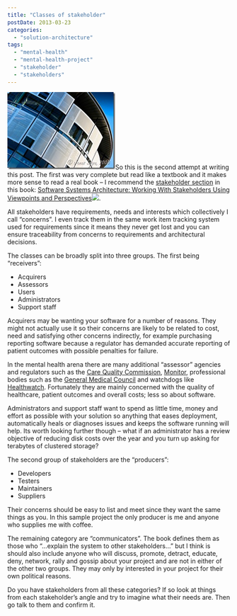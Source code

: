```yaml
---
title: "Classes of stakeholder"
postDate: 2013-03-23
categories: 
  - "solution-architecture"
tags: 
  - "mental-health"
  - "mental-health-project"
  - "stakeholder"
  - "stakeholders"
---
```


![bournemouthlibrary](images/bournemouthlibrary.jpg "bournemouthlibrary")So this is the second attempt at writing this post. The first was very complete but read like a textbook and it makes more sense to read a real book – I recommend the [stakeholder section](http://www.viewpoints-and-perspectives.info/home/stakeholders/) in this book: [Software Systems Architecture: Working With Stakeholders Using Viewpoints and Perspectives](http://www.amazon.co.uk/gp/product/032171833X/ref=as_li_ss_tl?ie=UTF8&camp=1634&creative=19450&creativeASIN=032171833X&linkCode=as2&tag=jamessnape-21)![](http://www.assoc-amazon.co.uk/e/ir?t=jamessnape-21&l=as2&o=2&a=032171833X).

All stakeholders have requirements, needs and interests which collectively I call “concerns”. I even track them in the same work item tracking system used for requirements since it means they never get lost and you can ensure traceability from concerns to requirements and architectural decisions.

The classes can be broadly split into three groups. The first being “receivers”:

- Acquirers
- Assessors
- Users
- Administrators
- Support staff

Acquirers may be wanting your software for a number of reasons. They might not actually use it so their concerns are likely to be related to cost, need and satisfying other concerns indirectly, for example purchasing reporting software because a regulator has demanded accurate reporting of patient outcomes with possible penalties for failure.

In the mental health arena there are many additional “assessor” agencies and regulators such as the [Care Quality Commission](http://www.nhs.uk/NHSEngland/thenhs/healthregulators/Pages/carequalitycommission.aspx), [Monitor](http://www.monitor-nhsft.gov.uk/), professional bodies such as the [General Medical Council](http://www.gmc-uk.org/) and watchdogs like [Healthwatch](http://www.healthwatch-uk.org/). Fortunately they are mainly concerned with the quality of healthcare, patient outcomes and overall costs; less so about software.

Administrators and support staff want to spend as little time, money and effort as possible with your solution so anything that eases deployment, automatically heals or diagnoses issues and keeps the software running will help. Its worth looking further though – what if an administrator has a review objective of reducing disk costs over the year and you turn up asking for terabytes of clustered storage?

The second group of stakeholders are the “producers”:

- Developers
- Testers
- Maintainers
- Suppliers

Their concerns should be easy to list and meet since they want the same things as you. In this sample project the only producer is me and anyone who supplies me with coffee.

The remaining category are “communicators”. The book defines them as those who “…explain the system to other stakeholders…” but I think is should also include anyone who will discuss, promote, detract, educate, deny, network, rally and gossip about your project and are not in either of the other two groups. They may only by interested in your project for their own political reasons.

Do you have stakeholders from all these categories? If so look at things from each stakeholder’s angle and try to imagine what their needs are. Then go talk to them and confirm it.
